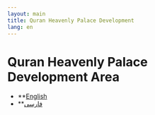 ```yaml
---
layout: main
title: Quran Heavenly Palace Development 
lang: en
---
```


# Quran Heavenly Palace Development Area #

* **[English](index-en)
* **[فارسی](index-fa)

